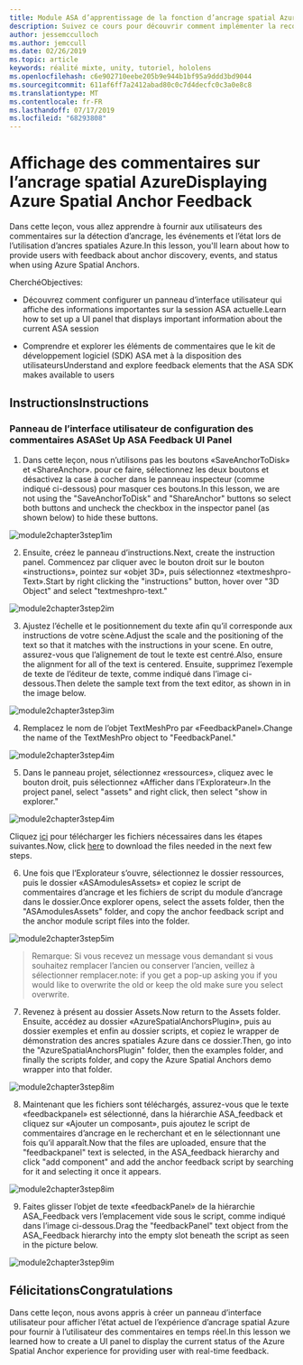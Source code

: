 ```yaml
---
title: Module ASA d’apprentissage de la fonction d’ancrage spatial Azure sur HoloLens 2
description: Suivez ce cours pour découvrir comment implémenter la reconnaissance faciale Azure au sein d’une application de réalité mixte.
author: jessemcculloch
ms.author: jemccull
ms.date: 02/26/2019
ms.topic: article
keywords: réalité mixte, unity, tutoriel, hololens
ms.openlocfilehash: c6e902710eebe205b9e944b1bf95a9ddd3bd9044
ms.sourcegitcommit: 611af6ff7a2412abad80c0c7d4decfc0c3a0e8c8
ms.translationtype: MT
ms.contentlocale: fr-FR
ms.lasthandoff: 07/17/2019
ms.locfileid: "68293808"
---
```

# <a name="displaying-azure-spatial-anchor-feedback"></a><span data-ttu-id="5db5e-104">Affichage des commentaires sur l’ancrage spatial Azure</span><span class="sxs-lookup"><span data-stu-id="5db5e-104">Displaying Azure Spatial Anchor Feedback</span></span>

<span data-ttu-id="5db5e-105">Dans cette leçon, vous allez apprendre à fournir aux utilisateurs des commentaires sur la détection d’ancrage, les événements et l’état lors de l’utilisation d’ancres spatiales Azure.</span><span class="sxs-lookup"><span data-stu-id="5db5e-105">In this lesson, you'll learn about how to provide users with feedback about anchor discovery, events, and status when using Azure Spatial Anchors.</span></span>

<span data-ttu-id="5db5e-106">Cherché</span><span class="sxs-lookup"><span data-stu-id="5db5e-106">Objectives:</span></span>

* <span data-ttu-id="5db5e-107">Découvrez comment configurer un panneau d’interface utilisateur qui affiche des informations importantes sur la session ASA actuelle.</span><span class="sxs-lookup"><span data-stu-id="5db5e-107">Learn how to set up a UI panel that displays important information about the current ASA session</span></span>

* <span data-ttu-id="5db5e-108">Comprendre et explorer les éléments de commentaires que le kit de développement logiciel (SDK) ASA met à la disposition des utilisateurs</span><span class="sxs-lookup"><span data-stu-id="5db5e-108">Understand and explore feedback elements that the ASA SDK makes available to users</span></span>

## <a name="instructions"></a><span data-ttu-id="5db5e-109">Instructions</span><span class="sxs-lookup"><span data-stu-id="5db5e-109">Instructions</span></span>

### <a name="set-up-asa-feedback-ui-panel"></a><span data-ttu-id="5db5e-110">Panneau de l’interface utilisateur de configuration des commentaires ASA</span><span class="sxs-lookup"><span data-stu-id="5db5e-110">Set Up ASA Feedback UI Panel</span></span>

1. <span data-ttu-id="5db5e-111">Dans cette leçon, nous n’utilisons pas les boutons «SaveAnchorToDisk» et «ShareAnchor». pour ce faire, sélectionnez les deux boutons et désactivez la case à cocher dans le panneau inspecteur (comme indiqué ci-dessous) pour masquer ces boutons.</span><span class="sxs-lookup"><span data-stu-id="5db5e-111">In this lesson, we are not using the "SaveAnchorToDisk" and "ShareAnchor" buttons so select both buttons and uncheck the checkbox in the inspector panel (as shown below) to hide these buttons.</span></span>
   

![module2chapter3step1im](images/module2chapter3step1im.PNG)

2. <span data-ttu-id="5db5e-113">Ensuite, créez le panneau d’instructions.</span><span class="sxs-lookup"><span data-stu-id="5db5e-113">Next, create the instruction panel.</span></span> <span data-ttu-id="5db5e-114">Commencez par cliquer avec le bouton droit sur le bouton «instructions», pointez sur «objet 3D», puis sélectionnez «textmeshpro-Text».</span><span class="sxs-lookup"><span data-stu-id="5db5e-114">Start by right clicking the "instructions" button, hover over "3D Object" and select "textmeshpro-text."</span></span>

![module2chapter3step2im](images/module2chapter3step2im.PNG)

3. <span data-ttu-id="5db5e-116">Ajustez l’échelle et le positionnement du texte afin qu’il corresponde aux instructions de votre scène.</span><span class="sxs-lookup"><span data-stu-id="5db5e-116">Adjust the scale and the positioning of the text so that it matches with the instructions in your scene.</span></span> <span data-ttu-id="5db5e-117">En outre, assurez-vous que l’alignement de tout le texte est centré.</span><span class="sxs-lookup"><span data-stu-id="5db5e-117">Also, ensure the alignment for all of the text is centered.</span></span> <span data-ttu-id="5db5e-118">Ensuite, supprimez l’exemple de texte de l’éditeur de texte, comme indiqué dans l’image ci-dessous.</span><span class="sxs-lookup"><span data-stu-id="5db5e-118">Then delete the sample text from the text editor, as shown in in the image below.</span></span>

![module2chapter3step3im](images/module2chapter3step3im.PNG)

4. <span data-ttu-id="5db5e-120">Remplacez le nom de l’objet TextMeshPro par «FeedbackPanel».</span><span class="sxs-lookup"><span data-stu-id="5db5e-120">Change the name of the TextMeshPro object to "FeedbackPanel."</span></span>
   

![module2chapter3step4im](images/module2chapter3step4im.PNG)

5. <span data-ttu-id="5db5e-122">Dans le panneau projet, sélectionnez «ressources», cliquez avec le bouton droit, puis sélectionnez «Afficher dans l’Explorateur».</span><span class="sxs-lookup"><span data-stu-id="5db5e-122">In the project panel, select "assets" and right click, then select "show in explorer."</span></span>
   

![module2chapter3step4im](images/module2chapter3step5im.PNG)

<span data-ttu-id="5db5e-124">Cliquez [ici](https://onedrive.live.com/?authkey=%21ABXEC8PvyQu8Qd8&id=5B7335C4342BCB0E%21395636&cid=5B7335C4342BCB0E) pour télécharger les fichiers nécessaires dans les étapes suivantes.</span><span class="sxs-lookup"><span data-stu-id="5db5e-124">Now, click [here](https://onedrive.live.com/?authkey=%21ABXEC8PvyQu8Qd8&id=5B7335C4342BCB0E%21395636&cid=5B7335C4342BCB0E) to download the files needed in the next few steps.</span></span>

6. <span data-ttu-id="5db5e-125">Une fois que l’Explorateur s’ouvre, sélectionnez le dossier ressources, puis le dossier «ASAmodulesAssets» et copiez le script de commentaires d’ancrage et les fichiers de script du module d’ancrage dans le dossier.</span><span class="sxs-lookup"><span data-stu-id="5db5e-125">Once explorer opens, select the assets folder, then the "ASAmodulesAssets" folder, and copy the anchor feedback script and the anchor module script files into the folder.</span></span> 

![module2chapter3step5im](images/module2chapter3step6im.PNG)

> <span data-ttu-id="5db5e-127">Remarque: Si vous recevez un message vous demandant si vous souhaitez remplacer l’ancien ou conserver l’ancien, veillez à sélectionner remplacer.</span><span class="sxs-lookup"><span data-stu-id="5db5e-127">note: if you get a pop-up asking you if you would like to overwrite the old or keep the old make sure you select overwrite.</span></span>

7. <span data-ttu-id="5db5e-128">Revenez à présent au dossier Assets.</span><span class="sxs-lookup"><span data-stu-id="5db5e-128">Now return to the Assets folder.</span></span> <span data-ttu-id="5db5e-129">Ensuite, accédez au dossier «AzureSpatialAnchorsPlugin», puis au dossier exemples et enfin au dossier scripts, et copiez le wrapper de démonstration des ancres spatiales Azure dans ce dossier.</span><span class="sxs-lookup"><span data-stu-id="5db5e-129">Then, go into the "AzureSpatialAnchorsPlugin" folder, then the examples folder, and finally the scripts folder, and copy the Azure Spatial Anchors demo wrapper into that folder.</span></span> 

![module2chapter3step8im](images/module2chapter3step7im.PNG)

8. <span data-ttu-id="5db5e-131">Maintenant que les fichiers sont téléchargés, assurez-vous que le texte «feedbackpanel» est sélectionné, dans la hiérarchie ASA_feedback et cliquez sur «Ajouter un composant», puis ajoutez le script de commentaires d’ancrage en le recherchant et en le sélectionnant une fois qu’il apparaît.</span><span class="sxs-lookup"><span data-stu-id="5db5e-131">Now that the files are uploaded, ensure that the "feedbackpanel" text is selected, in the ASA_feedback hierarchy and click "add component" and add the anchor feedback script by searching for it and selecting it once it appears.</span></span> 

![module2chapter3step8im](images/module2chapter3step8im.PNG)

9. <span data-ttu-id="5db5e-133">Faites glisser l’objet de texte «feedbackPanel» de la hiérarchie ASA_Feedback vers l’emplacement vide sous le script, comme indiqué dans l’image ci-dessous.</span><span class="sxs-lookup"><span data-stu-id="5db5e-133">Drag the "feedbackPanel" text object from the ASA_Feedback hierarchy into the empty slot beneath the script as seen in the picture below.</span></span> 

![module2chapter3step9im](images/module2chapter3step9im.PNG)

## <a name="congratulations"></a><span data-ttu-id="5db5e-135">Félicitations</span><span class="sxs-lookup"><span data-stu-id="5db5e-135">Congratulations</span></span>

<span data-ttu-id="5db5e-136">Dans cette leçon, nous avons appris à créer un panneau d’interface utilisateur pour afficher l’état actuel de l’expérience d’ancrage spatial Azure pour fournir à l’utilisateur des commentaires en temps réel.</span><span class="sxs-lookup"><span data-stu-id="5db5e-136">In this lesson we learned how to create a UI panel to display the current status of the Azure Spatial Anchor experience for providing user with real-time feedback.</span></span>


